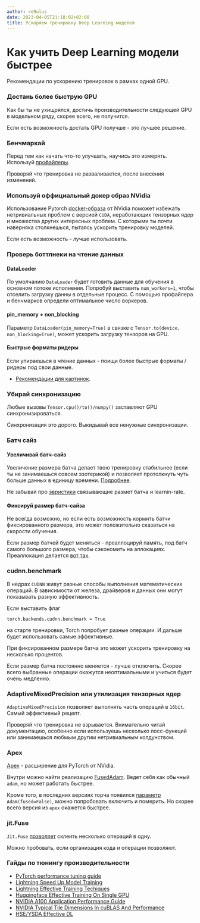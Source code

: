 ```yaml
---
author: re9ulus
date: 2023-04-05T21:18:02+02:00
title: Ускоряем тренировку Deep Learning моделей
---
```


#  Как учить Deep Learning модели быстрее

Рекомендации по ускорению тренировок в рамках одной GPU.

### Достань более быструю GPU
Как бы ты не ухищрялся, достичь производительности следующей GPU в модельном ряду, скорее всего, не получится.

Если есть возможность достать GPU получше - это лучшее решение.

### Бенчмаркай
Перед тем как начать что-то улучшать, научись это измерять.
Используй [профайлеры](https://pytorch.org/tutorials/recipes/recipes/benchmark.html).

Проверяй что тренировка не разваливается, после внесения изменений.

### Используй оффициальный докер образ NVidia
Использование Pytorch [docker-образа](https://catalog.ngc.nvidia.com/orgs/nvidia/containers/pytorch) от NVidia поможет избежать нетривиальных проблем с версией `CUDA`, неработающих тензорных ядер и множества других интересных проблем. C которыми ты почти наверняка столкнешься, пытаясь ускорить тренировку моделей.

Если есть возможность - лучше использовать.

### Проверь боттлнеки на чтение данных

#### DataLoader
По умолчанию `DataLoader` будет готовить данные для обучения в основном потоке исполнения.
Попробуй выставить `num_workers=1`, чтобы отселить загрузку данны в отдельные процесс.
С помощью профайлера и бенчмарков определи оптимальное число воркеров. 

#### pin_memory + non_blocking
Параметр `DataLoader(pin_memory=True)` в связке с `Tensor.to(device, non_blocking=True)`, может ускорить загрузку тензоров на GPU.

#### Быстрые форматы ридеры
Если упираешься в чтение данных - поищи более быстрые форматы / ридеры под свои данные.
- [Рекомендации для картинок](https://fastai1.fast.ai/performance.html#faster-image-processing).

### Убирай синхронизацию
Любые вызовы `Tensor.cpu()/to()/numpy()` заставляют GPU синхронизироваться.

Синхронизация это дорого.
Выкидывай все ненужные синхронизации.

### Батч сайз

#### Увеличивай батч-сайз
Увеличение размера батча делает твою тренировку стабильнее (если ты не занимаешься совсем эзотерикой) и позволяет протолкнуть чуть больше данных в единицу времени. [Подробнее](https://docs.nvidia.com/deeplearning/performance/dl-performance-fully-connected/index.html#batch-size).

Не забывай про [эвристики](https://stackoverflow.com/a/53046624) связывающие размет батча и learnin-rate.

#### Фиксируй размер батч-сайза
Не всегда возможно, но если есть возможность кормить батчи фиксированного размера, это может положительно сказаться на скорости обучения.

Если размер батчей будет меняться - преаллоцируй память, под батч самого большого размера, чтобы сэкономить на аллокациях.
Преаллокация делается [вот так](https://fastai1.fast.ai/performance.html#faster-image-processing).

### cudnn.benchmark
В недрах `CUDNN` живут разные способы выполнения математических операций.
В зависимости от железа, драйверов и данных они могут показывать разную эффективность.

Если выставить флаг
```
torch.backends.cudnn.benchmark = True
```
на старте тренировки, Torch попробует разные операции. И дальше будет использовать самые эффективные.

При фиксированном размере батча это может ускорить тренировку на несколько процентов.

Если размер батча постоянно меняется - лучше отключить. Скорее всего выбранные операции окажутся неоптимальными и учиться будет очень медленно.

### AdaptiveMixedPrecision или утилизация тензорных ядер
`AdaptiveMixedPrecision` позволяет выполнять часть операций в `16bit`.
Самый эффективный рецепт.

Проверяй что тренировка не взрывается. Внимательно читай документацию, особенно если используешь несколько лосс-функций или занимаешься любмым другим нетривиальным колдунством.

### Apex
[Apex](https://nvidia.github.io/apex/index.html) - расширение для PyTorch от NVidia.

Внутри можно найти реализацию [FusedAdam](https://nvidia.github.io/apex/optimizers.html). Ведет себя как обычный `adam`, но может работать быстрее.

Кроме того, в последних версиях торча появился [параметр](https://pytorch.org/docs/stable/generated/torch.optim.Adam.html) `Adam(fused=False)`, можно попробовать включить и померить. Но скорее всего версия из `apex` окажется быстрее.

### jit.Fuse
`Jit.Fuse` [позволяет](https://pytorch.org/tutorials/recipes/recipes/tuning_guide.html#fuse-pointwise-operations) склеить несколько операций в одну.

Можно пробовать, если организация кода и операции позволяют.

### Гайды по тюнингу производительности
- [PyTorch performance tuning guide](https://pytorch.org/tutorials/recipes/recipes/tuning_guide.html)
- [Lightning Speed Up Model Training](https://pytorch-lightning.readthedocs.io/en/stable/guides/speed.html#set-grads-to-none)
- [Lightning Effective Training Techiques](https://pytorch-lightning.readthedocs.io/en/stable/advanced/training_tricks.html)
- [Huggingface Effective Training On Single GPU](https://huggingface.co/docs/transformers/perf_train_gpu_one)
- [NVIDIA A100 Application Performance Guide](https://www.nvidia.com/content/dam/en-zz/Solutions/Data-Center/tesla-product-literature/v100-application-performance-guide.pdf)
- [NVIDIA Typical Tile Dimensions In cuBLAS And Performance](https://www.nvidia.com/content/dam/en-zz/Solutions/Data-Center/tesla-product-literature/v100-application-performance-guide.pdf)
- [HSE/YSDA Effective DL](https://github.com/mryab/efficient-dl-systems/tree/main/)
